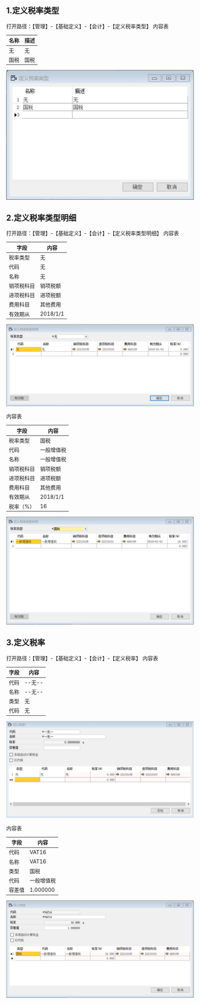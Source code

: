 ## 1.定义税率类型
打开路径：【管理】-【基础定义】-【会计】-【定义税率类型】
内容表

| **名称** | **描述** |
| --- | --- |
| 无 | 无 |
| 国税 | 国税 |

![](BAP_QuickStart_Images/6.1.jpg)

## 2.定义税率类型明细
打开路径：【管理】-【基础定义】-【会计】-【定义税率类型明细】
内容表

| **字段** | **内容** |
| --- | --- |
| 税率类型 | 无 |
| 代码 | 无|
| 名称 | 无 |
| 销项税科目 | 销项税额|
| 进项税科目 | 进项税额 |
| 费用科目 | 其他费用 |
| 有效期从 | 2018/1/1 |

![](BAP_QuickStart_Images/6.2.jpg)

内容表

| **字段** | **内容** |
| --- | --- |
| 税率类型 | 国税 |
| 代码 | 一般增值税|
| 名称 | 一般增值税 |
| 销项税科目 | 销项税额|
| 进项税科目 | 进项税额 |
| 费用科目 | 其他费用 |
| 有效期从 | 2018/1/1 |
| 税率（%） | 16 |

![](BAP_QuickStart_Images/6.3.jpg)

## 3.定义税率
打开路径：【管理】-【基础定义】-【会计】-【定义税率】
内容表

| **字段** | **内容** |
| --- | --- |
| 代码 | --无-- |
| 名称 | --无-- |
| 类型 | 无 |
| 代码 | 无 |

![](BAP_QuickStart_Images/6.4.jpg)

内容表

| **字段** | **内容**   |
| -------- | ---------- |
| 代码     | VAT16      |
| 名称     | VAT16      |
| 类型     | 国税       |
| 代码     | 一般增值税 |
| 容差值   | 1.000000   |

![](BAP_QuickStart_Images/6.5.jpg)
